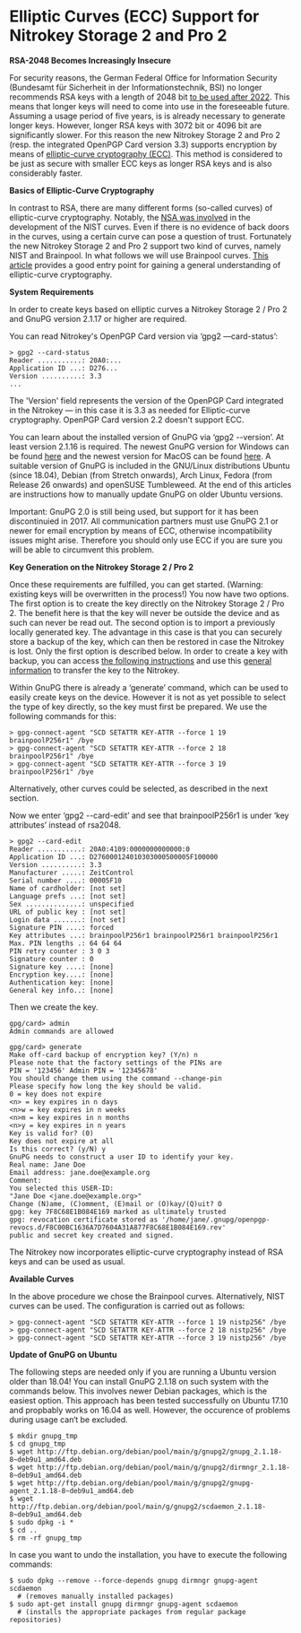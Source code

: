 # Elliptic Curves (ECC) Support for Nitrokey Storage 2 and Pro 2

**RSA-2048 Becomes Increasingly Insecure**

For security reasons, the German Federal Office for Information  Security (Bundesamt für Sicherheit in der Informationstechnik, BSI) no  longer recommends RSA keys with a length of 2048 bit [to be used after 2022](https://www.bsi.bund.de/SharedDocs/Downloads/EN/BSI/Publications/TechGuidelines/TG02102/BSI-TR-02102-1.pdf;jsessionid=064DAA7AD3195C1C87B1C71B2760DB4E.1_cid360?__blob=publicationFile&v=7). This means that longer keys will need to come into use in the  foreseeable future. Assuming a usage period of five years, is is already necessary to generate longer keys. However, longer RSA keys with 3072  bit or 4096 bit are significantly slower. For this reason the new  Nitrokey Storage 2 and Pro 2 (resp. the integrated OpenPGP Card version  3.3) supports encryption by means of [elliptic-curve cryptography (ECC)](https://en.wikipedia.org/wiki/Elliptic-curve_cryptography). This method is considered to be just as secure with smaller ECC keys as longer RSA keys and is also considerably faster.

**Basics of Elliptic-Curve Cryptography**

In contrast to RSA, there are many different forms (so-called curves) of elliptic-curve cryptography. Notably, the [NSA was involved](https://www.schneier.com/essays/archives/2007/11/did_nsa_put_a_secret.html) in the development of the NIST curves. Even if there is no evidence of  back doors in the curves, using a certain curve can pose a question of  trust. Fortunately the new Nitrokey Storage 2 and Pro 2 support two kind of curves, namely NIST and Brainpool. In what follows we will use  Brainpool curves. [This article](https://arstechnica.com/information-technology/2013/10/a-relatively-easy-to-understand-primer-on-elliptic-curve-cryptography/) provides a good entry point for gaining a general understanding of elliptic-curve cryptography.

**System** **Requirements**

In order to create keys based on elliptic curves a Nitrokey Storage 2 / Pro 2 and GnuPG version 2.1.17 or higher are required.

You can read Nitrokey's OpenPGP Card version via ‘gpg2 —card-status’:

```
> gpg2 --card-status
Reader ...........: 20A0:...
Application ID ...: D276...
Version ..........: 3.3
...
```

The 'Version' field represents the version of the OpenPGP Card  integrated in the Nitrokey — in this case it is 3.3 as needed for  Elliptic-curve cryptography. OpenPGP Card version 2.2 doesn't support  ECC.

You can learn about the installed version of GnuPG via ‘gpg2  --version’. At least version 2.1.16 is required. The newest GnuPG  version for Windows can be found [here](https://www.gpg4win.org/) and the newest version for MacOS can be found [here](https://gpgtools.org/). A suitable version of GnuPG is included in the GNU/Linux distributions  Ubuntu (since 18.04), Debian (from Stretch onwards), Arch Linux, Fedora  (from Release 26 onwards) and openSUSE Tumbleweed. At the end of this  articles are instructions how to manually update GnuPG on older Ubuntu  versions.

Important: GnuPG 2.0 is still being used, but support for it has been discontinuied in 2017. All communication partners must use GnuPG 2.1 or newer for email encryption by means of ECC, otherwise incompatibility  issues might arise. Therefore you should only use ECC if you are sure  you will be able to circumvent this problem.

**Key Generation on the Nitrokey Storage 2 / Pro 2**

Once these requirements are fulfilled, you can get started. (Warning: existing keys will be overwritten in the process!) You now have two options. The first option is to create the key  directly on the Nitrokey Storage 2 / Pro 2. The benefit here is that the key will never be outside the device and as such can never be read out. The second option is to import a previously locally generated key. The  advantage in this case is that you can securely store a backup of the  key, which can then be restored in case the Nitrokey is lost. Only the  first option is described below. In order to create a key with backup,  you can access [the following instructions](https://www.gniibe.org/memo/software/gpg/keygen-25519.html) and use this [general information](https://wiki.fsfe.org/TechDocs/CardHowtos/CardWithSubkeysUsingBackups) to transfer the key to the Nitrokey.

Within GnuPG there is already a ‘generate’ command, which can be used to easily create keys on the device. However it is not as yet possible  to select the type of key directly, so the key must first be prepared.  We use the following commands for this:

```
> gpg-connect-agent "SCD SETATTR KEY-ATTR --force 1 19 brainpoolP256r1" /bye
> gpg-connect-agent "SCD SETATTR KEY-ATTR --force 2 18 brainpoolP256r1" /bye
> gpg-connect-agent "SCD SETATTR KEY-ATTR --force 3 19 brainpoolP256r1" /bye
```

Alternatively, other curves could be selected, as described in the next section.

Now we enter ‘gpg2 --card-edit’ and see that brainpoolP256r1 is under ‘key attributes’ instead of rsa2048.

```
> gpg2 --card-edit
Reader ...........: 20A0:4109:0000000000000:0
Application ID ...: D276000124010303000500005F100000
Version ..........: 3.3
Manufacturer .....: ZeitControl
Serial number ....: 00005F10
Name of cardholder: [not set]
Language prefs ...: [not set]
Sex ..............: unspecified
URL of public key : [not set]
Login data .......: [not set]
Signature PIN ....: forced
Key attributes ...: brainpoolP256r1 brainpoolP256r1 brainpoolP256r1
Max. PIN lengths .: 64 64 64
PIN retry counter : 3 0 3
Signature counter : 0
Signature key ....: [none]
Encryption key....: [none]
Authentication key: [none]
General key info..: [none]
```

Then we create the key.

```
gpg/card> admin
Admin commands are allowed
 
gpg/card> generate
Make off-card backup of encryption key? (Y/n) n
Please note that the factory settings of the PINs are
PIN = '123456' Admin PIN = '12345678'
You should change them using the command --change-pin
Please specify how long the key should be valid.
0 = key does not expire
<n> = key expires in n days
<n>w = key expires in n weeks
<n>m = key expires in n months
<n>y = key expires in n years
Key is valid for? (0)
Key does not expire at all
Is this correct? (y/N) y
GnuPG needs to construct a user ID to identify your key.
Real name: Jane Doe
Email address: jane.doe@example.org
Comment:
You selected this USER-ID:
"Jane Doe <jane.doe@example.org>"
Change (N)ame, (C)omment, (E)mail or (O)kay/(Q)uit? O
gpg: key 7F8C68E1B084E169 marked as ultimately trusted
gpg: revocation certificate stored as '/home/jane/.gnupg/openpgp-revocs.d/F8C00BC1636A7D7604A31A877F8C68E1B084E169.rev'
public and secret key created and signed.
```

The Nitrokey now incorporates elliptic-curve cryptography instead of RSA keys and can be used as usual.

**Available Curves**

In the above procedure we chose the Brainpool curves. Alternatively, NIST curves can be used. The configuration is carried out as follows:

```
> gpg-connect-agent "SCD SETATTR KEY-ATTR --force 1 19 nistp256" /bye
> gpg-connect-agent "SCD SETATTR KEY-ATTR --force 2 18 nistp256" /bye
> gpg-connect-agent "SCD SETATTR KEY-ATTR --force 3 19 nistp256" /bye
```


**Update of GnuPG on Ubuntu** 

The following steps are needed only if you are running a  Ubuntu version older than 18.04! You can install GnuPG 2.1.18 on such  system with the commands below. This involves newer Debian packages,  which is the easiest option. This approach has been tested successfully  on Ubuntu 17.10 and propbably works on 16.04 as well. However, the  occurence of problems during usage can‘t be excluded.

```
$ mkdir gnupg_tmp
$ cd gnupg_tmp
$ wget http://ftp.debian.org/debian/pool/main/g/gnupg2/gnupg_2.1.18-8~deb9u1_amd64.deb
$ wget http://ftp.debian.org/debian/pool/main/g/gnupg2/dirmngr_2.1.18-8~deb9u1_amd64.deb
$ wget http://ftp.debian.org/debian/pool/main/g/gnupg2/gnupg-agent_2.1.18-8~deb9u1_amd64.deb
$ wget http://ftp.debian.org/debian/pool/main/g/gnupg2/scdaemon_2.1.18-8~deb9u1_amd64.deb
$ sudo dpkg -i *
$ cd ..
$ rm -rf gnupg_tmp
```

In case you want to undo the installation, you have to execute the following commands:

```
$ sudo dpkg --remove --force-depends gnupg dirmngr gnupg-agent scdaemon
  # (removes manually installed packages)
$ sudo apt-get install gnupg dirmngr gnupg-agent scdaemon
  # (installs the appropriate packages from regular package repositories)
```